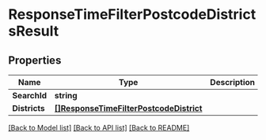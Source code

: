 # ResponseTimeFilterPostcodeDistrictsResult

## Properties

Name | Type | Description | Notes
------------ | ------------- | ------------- | -------------
**SearchId** | **string** |  | 
**Districts** | [**[]ResponseTimeFilterPostcodeDistrict**](ResponseTimeFilterPostcodeDistrict.md) |  | 

[[Back to Model list]](../README.md#documentation-for-models) [[Back to API list]](../README.md#documentation-for-api-endpoints) [[Back to README]](../README.md)


